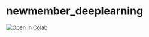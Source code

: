 # newmember_deeplearning

[![Open In Colab](https://colab.research.google.com/assets/colab-badge.svg)](http://colab.research.google.com/github/kotenpan1205/newmember_deeplearning/blob/master/新メンバー研修_DeepLearning後編.ipynb)
